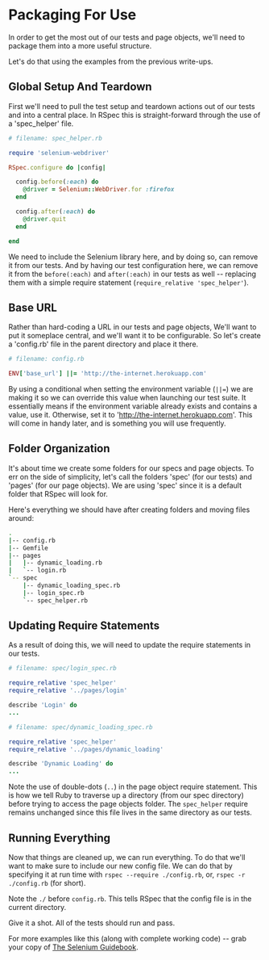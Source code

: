 # Packaging For Use

In order to get the most out of our tests and page objects, we'll need to package them into a more useful structure.

Let's do that using the examples from the previous write-ups.

## Global Setup And Teardown

First we'll need to pull the test setup and teardown actions out of our tests and into a central place. In RSpec this is straight-forward through the use of a 'spec_helper' file.

```ruby
# filename: spec_helper.rb

require 'selenium-webdriver'

RSpec.configure do |config|

  config.before(:each) do
    @driver = Selenium::WebDriver.for :firefox
  end

  config.after(:each) do
    @driver.quit
  end

end
```

We need to include the Selenium library here, and by doing so, can remove it from our tests. And by having our test configuration here, we can remove it from the `before(:each)` and `after(:each)` in our tests as well -- replacing them with a simple require statement (`require_relative 'spec_helper'`).

## Base URL

Rather than hard-coding a URL in our tests and page objects, We'll want to put it someplace central, and we'll want it to be configurable. So let's create a 'config.rb' file in the parent directory and place it there.

```ruby
# filename: config.rb

ENV['base_url'] ||= 'http://the-internet.herokuapp.com'
```

By using a conditional when setting the environment variable (`||=`) we are making it so we can override this value when launching our test suite. It essentially means if the environment variable already exists and contains a value, use it. Otherwise, set it to 'http://the-internet.herokuapp.com'. This will come in handy later, and is something you will use frequently.

## Folder Organization

It's about time we create some folders for our specs and page objects. To err on the side of simplicity, let's call the folders 'spec' (for our tests) and 'pages' (for our page objects). We are using 'spec' since it is a default folder that RSpec will look for.

Here's everything we should have after creating folders and moving files around:

```sh
.
|-- config.rb
|-- Gemfile
|-- pages
|   |-- dynamic_loading.rb
|   `-- login.rb
`-- spec
    |-- dynamic_loading_spec.rb
    |-- login_spec.rb
    `-- spec_helper.rb
```

## Updating Require Statements

As a result of doing this, we will need to update the require statements in our tests.

```ruby
# filename: spec/login_spec.rb

require_relative 'spec_helper'
require_relative '../pages/login'

describe 'Login' do
...
```

```ruby
# filename: spec/dynamic_loading_spec.rb

require_relative 'spec_helper'
require_relative '../pages/dynamic_loading'

describe 'Dynamic Loading' do
...
```

Note the use of double-dots (`..`) in the page object require statement. This is how we tell Ruby to traverse up a directory (from our spec directory) before trying to access the page objects folder. The `spec_helper` require remains unchanged since this file lives in the same directory as our tests.

## Running Everything

Now that things are cleaned up, we can run everything. To do that we'll want to make sure to include our new config file. We can do that by specifying it at run time with `rspec --require ./config.rb`, or, `rspec -r ./config.rb` (for short).

Note the `./` before `config.rb`. This tells RSpec that the config file is in the current directory.

Give it a shot. All of the tests should run and pass.

For more examples like this (along with complete working code) -- grab your copy of [The Selenium Guidebook](http://davehaeffner.com/selenium-guidebook/).
